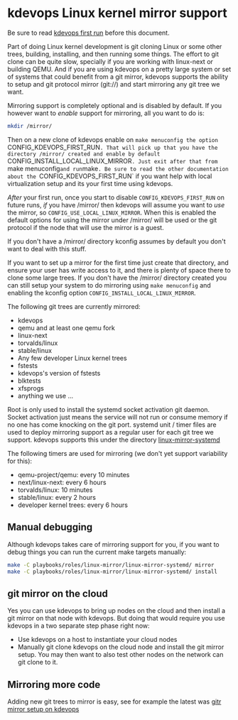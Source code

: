 # kdevops Linux kernel mirror support

Be sure to read [kdevops first run](docs/kdevops-first-run.md) before this
document.

Part of doing Linux kernel development is git cloning Linux or some
other trees, building, installing, and then running some things. The
effort to git clone can be quite slow, specially if you are working
with linux-next or building QEMU. And if you are using kdevops on a pretty
large system or set of systems that could benefit from a git mirror, kdevops
supports the ability to setup and git protocol mirror (git://) and start
mirroring any git tree we want.

Mirroring support is completely optional and is disabled by default.
If you however want to *enable* support for mirroring, all you want to
do is:

```bash
mkdir /mirror/
```

Then on a new clone of kdevops enable on `make menuconfig the option
`CONFIG_KDEVOPS_FIRST_RUN`. That will pick up that you have the directory
/mirror/ created and enable by default `CONFIG_INSTALL_LOCAL_LINUX_MIRROR`.
Just exit after that from `make menuconfig` and run `make`. Be sure to
read the other documentation about the `CONFIG_KDEVOPS_FIRST_RUN` if
you want help with local virtualization setup and its your first time
using kdevops.

*After* your first run, once you start to disable `CONFIG_KDEVOPS_FIRST_RUN`
on future runs, *if* you have /mirror/ then kdevops will assume you want
to *use* the mirror, so `CONFIG_USE_LOCAL_LINUX_MIRROR`. When this is
enabled the default options for using the mirror under /mirror/ will be
used or the git protocol if the node that will use the mirror is a guest.

If you don't have a /mirror/ directory kconfig assumes by default you don't
want to deal with this stuff.

If you want to set up a mirror for the first time just create that
directory, and ensure your user has write access to it, and there is
plenty of space there to clone some large trees. If you don't have
the /mirror/ directory created you can still setup your system to do
mirroring using `make menuconfig` and enabling the kconfig option
`CONFIG_INSTALL_LOCAL_LINUX_MIRROR`.

The following git trees are currently mirrored:

  * kdevops
  * qemu and at least one qemu fork
  * linux-next
  * torvalds/linux
  * stable/linux
  * Any few developer Linux kernel trees
  * fstests
  * kdevops's version of fstests
  * blktests
  * xfsprogs
  * anything we use ...

Root is only used to install the systemd socket activation git daemon.
Socket activation just means the service will not run or consume memory
if no one has come knocking on the git port. systemd unit / timer files
are used to deploy mirroring support as a regular user for each git tree
we support. kdevops supports this under the directory
[linux-mirror-systemd](playbooks/roles/linux-mirror/linux-mirror-systemd/)

The following timers are used for mirroring (we don't yet support
variability for this):

 * qemu-project/qemu: every 10 minutes
 * next/linux-next: every 6 hours
 * torvalds/linux: 10 minutes
 * stable/linux: every 2 hours
 * developer kernel trees: every 6 hours

## Manual debugging

Although kdevops takes care of mirroring support for you, if you want to
debug things you can run the current make targets manually:

```bash
make -C playbooks/roles/linux-mirror/linux-mirror-systemd/ mirror
make -C playbooks/roles/linux-mirror/linux-mirror-systemd/ install
```

## git mirror on the cloud

Yes you can use kdevops to bring up nodes on the cloud and then install
a git mirror on that node with kdevops. But doing that would require you
use kdevops in a two separate step phase right now:

  * Use kdevops on a host to instantiate your cloud nodes
  * Manually git clone kdevops on the cloud node and install the git
    mirror setup. You may then want to also test other nodes on the
    network can git clone to it.

## Mirroring more code

Adding new git trees to mirror is easy, see for example the latest was
[gitr mirror setup on kdevops](https://github.com/linux-kdevops/kdevops/commit/830f2705e70f0b44d1a8d893850a669fede2dd1c)

